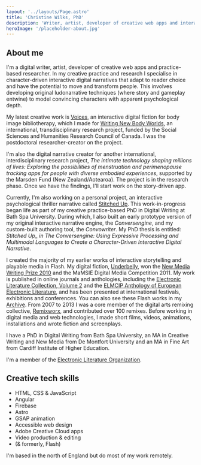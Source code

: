```yaml
---
layout: '../layouts/Page.astro'
title: 'Christine Wilks, PhD'
description: 'Writer, artist, developer of creative web apps and interactive digital narratives, and practice-based researcher.'
heroImage: '/placeholder-about.jpg'
---
```


## About me

I'm a digital writer, artist, developer of creative web apps and practice-based researcher. In my creative practice and research I specialise in character-driven interactive digital narratives that adapt to reader choice and have the potential to move and transform people. This involves developing original ludonarrative techniques (where story and gameplay entwine) to model convincing characters with apparent psychological depth.

My latest creative work is [Voices](/works/voices/), an interactive digital fiction for body image bibliotherapy, which I made for [Writing New Body Worlds](https://sites.google.com/ualberta.ca/writingnewbodies/home?authuser=0), an international, transdisciplinary research project, funded by the Social Sciences and Humanities Research Council of Canada. I was the postdoctoral researcher-creator on the project.

I'm also the digital narrative creator for another international, interdisciplinary research project, <cite>The intimate technology shaping millions of lives: Exploring the possibilities of menstruation and perimenopause tracking apps for people with diverse embodied experiences</cite>, supported by the Marsden Fund (New Zealand/Aotearoa). The project is in the research phase. Once we have the findings, I'll start work on the story-driven app.

Currently, I'm also working on a personal project, an interactive psychological thriller narrative called [Stitched Up](/works/stitched-up/). This work-in-progress began life as part of my creative practice-based PhD in Digital Writing at Bath Spa University. During which, I also built an early prototype version of my original interactive narrative engine, the _Conversengine_, and my custom-built authoring tool, the _Convowriter_. My PhD thesis is entitled: <cite>Stitched Up_ in The Conversengine: Using Expressive Processing and Multimodal Languages to Create a Character-Driven Interactive Digital Narrative</cite>.

I created the majority of my earlier works of interactive storytelling and playable media in Flash. My digital fiction, [Underbelly](/archive/underbelly), won the [New Media Writing Prize 2010](http://newmediawritingprize.co.uk/?page_id=350) and the MaMSIE Digital Media Competition 2011. My work is published in online journals and anthologies, including the [Electronic Literature Collection, Volume 2](http://collection.eliterature.org/2/index.html) and the [ELMCIP Anthology of European Electronic Literature](http://anthology.elmcip.net/), and has been presented at international festivals, exhibitions and conferences. You can also see these Flash works in my [Archive](/archive/). From 2007 to 2013 I was a core member of the digital arts remixing collective, [Remixworx](/archive/remixworx/), and contributed over 100 remixes. Before working in digital media and web technologies, I made short films, videos, animations, installations and wrote fiction and screenplays.

I have a PhD in Digital Writing from Bath Spa University, an MA in Creative Writing and New Media from De Montfort University and an MA in Fine Art from Cardiff Institute of Higher Education.

I'm a member of the [Electronic Literature Organization](https://eliterature.org/).

## Creative tech skills

-   HTML, CSS & JavaScript
-   Angular
-   Firebase
-   Astro
-   GSAP animation
-   Accessible web design
-   Adobe Creative Cloud apps
-   Video production & editing
-   (& formerly, Flash)

I'm based in the north of England but do most of my work remotely.

